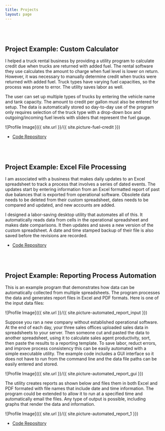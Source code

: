 ```yaml
---
title: Projects
layout: page
---
```


<br>
<br>
<h2>Project Example: Custom Calculator</h2>

<p>I helped a truck rental business by providing a utility program to calculate credit due when trucks are returned with added fuel. The rental software they use calculates the amount to charge when fuel level is lower on return. However, it was necessary to manually determine credit when trucks were returned with added fuel. Truck types have varying fuel capacities, so the process was prone to error. The utility saves labor as well.</p>

<p>The user can set up multiple types of trucks by entering the vehicle name and tank capacity. The amount to credit per gallon must also be entered for setup. The data is automatically stored so day-to-day use of the program only requires selection of the truck type with a drop-down box and outgoing/incoming fuel levels with sliders that represent the fuel gauge.</p>

![Profile Image]({{ site.url }}/{{ site.picture-fuel-credit }})

<ul>
	<li><a href="https://raw.githubusercontent.com/jnwillits/my-coding-projects/tic-tac-toe/fuel-credit.py">Code Repository</a></li>
</ul>

<br>
<br>
<h2>Project Example: Excel File Processing</h2>

<p>I am associated with a business that makes daily updates to an Excel spreadsheet to track a process that involves a series of dated events. The updates start by entering information from an Excel formatted report of past due balances that is exported from operational software. Obsolete data needs to be deleted from their custom spreadsheet, dates needs to be compared and updated, and new accounts are added.</p>

<p>I designed a labor-saving desktop utility that automates all of this. It automatically reads data from cells in the operational spreadsheet and makes date comparisons. It then updates and saves a new version of the custom spreadsheet. A date and time stamped backup of their file is also saved before the revisions are recorded.</p>

<ul>
	<li><a href="https://raw.githubusercontent.com/jnwillits/past-due-accounts-utility/master/auction-planner-utility.py">Code Repository</a></li>
</ul>

<br>
<br>
<h2>Project Example: Reporting Process Automation</h2>

<p>This is an example program that demonstrates how data can be automatically collected from multiple spreadsheets. The
program processes the data and generates report files in Excel and PDF formats.  Here is one of the input data files:</p>

![Profile Image]({{ site.url }}/{{ site.picture-automated_report_input }})

<p>Suppose you ran a new company without established operational software. At the end of each day, your three sales offices
uploaded sales data in spreadsheets to your server. Then someone cut and pasted the data to another spreadsheet, using it to 
calculate sales agent productivity, sort, then paste the results to a reporting template. To save labor, reduct errors, and
improve process consistency this can be easily automated with a simple executable utility. The example code includes a GUI
interface so it does not have to run from the command line and the data file paths can be easily entered and stored.</p>

![Profile Image]({{ site.url }}/{{ site.picture-automated_report_gui }})

<p>The utility creates reports as shown below and files them in both Excel and PDF formated with file names that include date
and time information. The program could be extended to allow it to run at a specified time and automatically email the files.
Any type of output is possible, including graphs that render the data and information.</p>

![Profile Image]({{ site.url }}/{{ site.picture-automated_report_1 }})

<ul>
	<li><a href="https://raw.githubusercontent.com/jnwillits/reporting-process-automation-utility/master/reporting-utility.py">Code Repository</a></li>
</ul>
